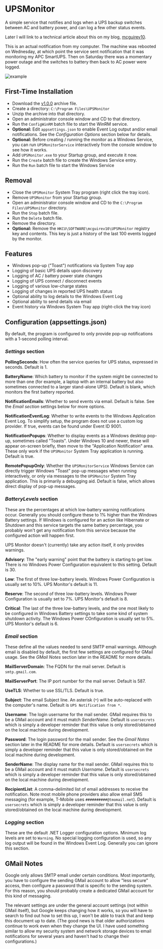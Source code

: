 # UPSMonitor

A simple service that notifies and logs when a UPS backup switches between
AC and battery power, and can log a few other status events.

Later I will link to a technical article about this on my blog, [mcguirev10](https://mcguirev10.com).

This is an actual notification from my computer. The machine was rebooted on Wednesday, at which
point the service sent notification that it was monitoring my APC SmartUPS. Then on Saturday
there was a momentary power outage and the switches to battery then back to AC power were logged.

![example](https://mcguirev10.com/assets/2023/05-14/notifications.jpg)

## First-Time Installation

* Download the [v1.0.0](https://github.com/MV10/UPSMonitor/releases/tag/v1.0.0) archive file.
* Create a directory: `C:\Program Files\UPSMonitor`
* Unzip the archive into that directory.
* Open an administrator console window and CD to that directory.
* Run the `ConfigWinRM` batch file to start the WinRM service.
* **Optional:** Edit `appsettings.json` to enable Event Log output and/or email
notifications. See the _Configuration Options_ section below for details.
* **Optional:** Before creating / running the monitor as a Windows Service, you can
run `UPSMonitorService` interactively from the console window to see how it works.
* Add `UPSMonitor.exe` to your Startup group, and execute it now.
* Run the `Create` batch file to create the Windows Service entry.
* Run the `Run` batch file to start the Windows Service

## Removal

* Close the `UPSMonitor` System Tray program (right click the tray icon).
* Remove `UPSMonitor` from your Startup group.
* Open an administrator console window and CD to the `C:\Program Files\UPSMonitor` directory.
* Run the `Stop` batch file.
* Run the `Delete` batch file.
* Remove the directory.
* **Optional:** Remove the `HKCU\SOFTWARE\mcguirev10\UPSMonitor` registry key and contents.
This key is just a history of the last 100 events logged by the monitor.

## Features

* Windows pop-up ("Toast") notifications via System Tray app
* Logging of basic UPS details upon discovery
* Logging of AC / battery power state changes
* Logging of UPS connect / disconnect events
* Logging of various low-charge states
* Logging of changes in reported UPS health status
* Optional ability to log details to the Windows Event Log
* Optional ability to send details via email
* Event history via Windows System Tray app (right-click the tray icon)

## Configuration (appsettings.json)

By default, the program is configured to only provide pop-up notifications
with a 1-second polling interval.

### _Settings_ section

**PollingSeconds**: How often the service queries for UPS status, expressed
in seconds. Default is 1.

**BatteryName**: Which battery to monitor if the system might be connected
to more than one (for example, a laptop with an internal battery but also
sometimes connected to a larger stand-alone UPS). Default is blank, which
monitors the first battery reported.

**NotificationEmails**: Whether to send events via email. Default is false.
See the _Email section_ settings below for more options.

**NotificationEventLog**: Whether to write events to the Windows Application
Event Log. To simplify setup, the program does not use a custom log provider.
If true, events can be found under Event ID 9001.

**NotificationPopups**: Whether to display events as a Windows desktop pop-up,
sometimes called "Toasts". Under Windows 10 and newer, these will appear on-screen
briefly, then move to the "Application Notification" area. These only work if the
`UPSMonitor` System Tray application is running. Default is true.

**RemotePopupOnly**: Whether the `UPSMonitorService` Windows Service can directly
trigger Windows "Toast" pop-up messages when running interactively, or only via
messages to the `UPSMonitor` System Tray application. This is primarily a debugging
aid. Default is false, which allows direct display of pop-up messages.

### _BatteryLevels_ section

These are the percentages at which low-battery warning notifications occur. Generally
you should configure these to 1% higher than the Windows Battery settings. If Windows
is configured for an action like Hibernate or Shutdown and this service targets the
same battery percentage, you probably won't get any notification from this service
because the configured action will happen first.

UPS Monitor doesn't (currently) take any action itself, it only provides warnings.

**Advisory**: The "early warning" point that the battery is starting to get low. There
is no Windows Power Configuration equivalent to this setting. Default is 30.

**Low**: The first of three low-battery levels. Windows Power Configuration is usually
set to 10%. UPS Monitor's default is 11.

**Reserve**: The second of three low-battery levels. Windows Power Configuration is
usually set to 7%. UPS Monitor's default is 8.

**Critical**: The last of the three low-battery levels, and the one most likely to be
configured in Windows Battery settings to take some kind of system shutdown activity.
The Windows Power COnfiguration is usually set to 5%. UPS Monitor's default is 6.

### _Email_ section

These define all the values needed to send SMTP email warnings. Although email is
disabled by default, the first few settings are configured for GMail usage. See the
_GMail Notes_ section later in the README for more details.

**MailServerDomain**: The FQDN for the mail server. Default is `smtp.gmail.com`.

**MailServerPort**: The IP port number for the mail server. Default is 587.

**UseTLS**: Whether to use SSL/TLS. Default is true.

**Subject**: The email Subject line. An asterisk (`*`) will be auto-replaced with
the computer's name. Default is `UPS Notification from *`. 

**Username**: The login username for the mail sender. GMail requires this to be a
GMail account and it must match _SenderName_. Default is `usersecrets` which is simply
a developer reminder that this value is only stored/obtained on the local machine during
development.

**Password**:  The login password for the mail sender. See the _Gmail Notes_ section
later in the README for more details. Default is `usersecrets` which is simply
a developer reminder that this value is only stored/obtained on the local machine during
development.

**SenderName**: The display name for the mail sender. GMail requires this to be a
GMail account and it must match _Username_. Default is `usersecrets` which is simply
a developer reminder that this value is only stored/obtained on the local machine during
development.

**RecipientList**: A comma-delimited list of email addresses to receive the notification.
Note most mobile phone providers also allow email SMS messaging (for example, T-Mobile uses
`##########@tmomail.net`). Default is `usersecrets` which is simply a developer reminder
that this value is only stored/obtained on the local machine during development.

### _Logging_ section

These are the default .NET Logger configuration options. Minimum log levels are set to `Warning`.
No special logging configuration is used, so any log output will be found in the Windows
Event Log. Generally you can ignore this section.

## GMail Notes ##

Google only allows SMTP email under certain conditions. Most importantly, you have to configure
the sending GMail account to allow "less secure" access, then configure a password that is specific
to the sending system. For this reason, you should probably create a dedicated GMail account for
this kind of messaging.

The relevant settings are under the general account settings (not within GMail itself), but Google
keeps changing how it works, so you will have to search to find out how to set this up, I won't be
able to track that and keep this document up to date. (The good news is that older authorizations
continue to work even when they change the UI. I have used something similar to allow my security 
system and network storage devices to email notifications for several years and haven't had to change
their configurations.)
